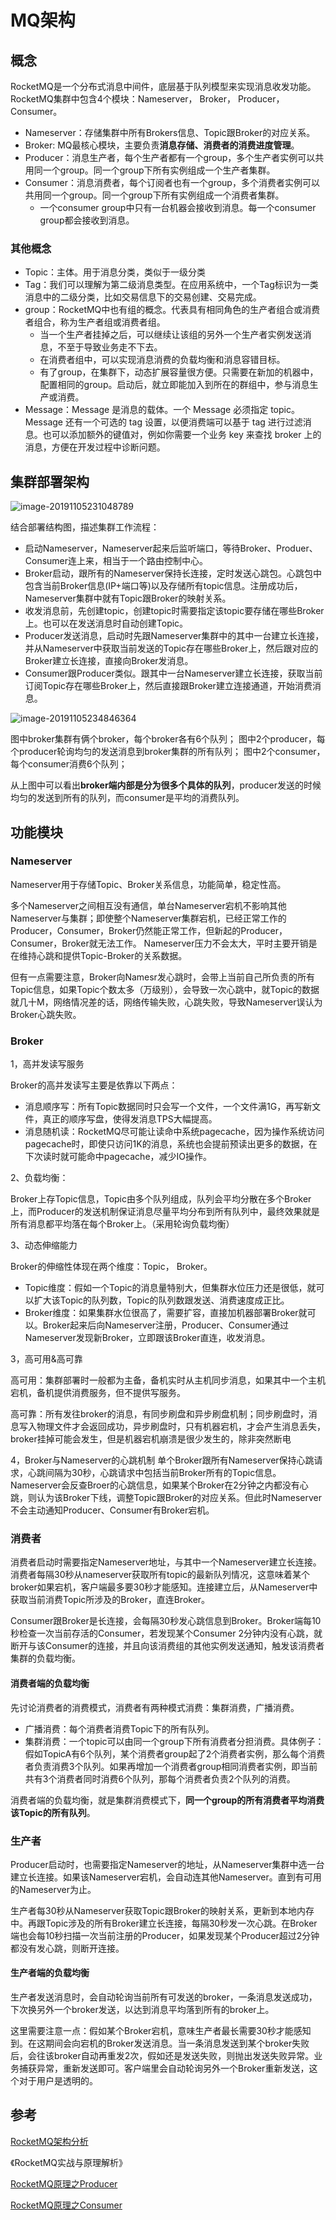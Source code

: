 # MQ架构



## 概念

RocketMQ是一个分布式消息中间件，底层基于队列模型来实现消息收发功能。RocketMQ集群中包含4个模块：Nameserver， Broker， Producer， Consumer。

- Nameserver：存储集群中所有Brokers信息、Topic跟Broker的对应关系。
- Broker: MQ最核心模块，主要负责**消息存储、消费者的消费进度管理**。
- Producer：消息生产者，每个生产者都有一个group，多个生产者实例可以共用同一个group。同一个group下所有实例组成一个生产者集群。
- Consumer：消息消费者，每个订阅者也有一个group，多个消费者实例可以共用同一个group。同一个group下所有实例组成一个消费者集群。
  - 一个consumer group中只有一台机器会接收到消息。每一个consumer group都会接收到消息。



### 其他概念

- Topic：主体。用于消息分类，类似于一级分类
- Tag：我们可以理解为第二级消息类型。在应用系统中，一个Tag标识为一类消息中的二级分类，比如交易信息下的交易创建、交易完成。
- group：RocketMQ中也有组的概念。代表具有相同角色的生产者组合或消费者组合，称为生产者组或消费者组。
  - 当一个生产者挂掉之后，可以继续让该组的另外一个生产者实例发送消息，不至于导致业务走不下去。
  - 在消费者组中，可以实现消息消费的负载均衡和消息容错目标。
  - 有了group，在集群下，动态扩展容量很方便。只需要在新加的机器中，配置相同的group。启动后，就立即能加入到所在的群组中，参与消息生产或消费。
- Message：Message 是消息的载体。一个 Message 必须指定 topic。Message 还有一个可选的 tag 设置，以便消费端可以基于 tag 进行过滤消息。也可以添加额外的键值对，例如你需要一个业务 key 来查找 broker 上的消息，方便在开发过程中诊断问题。





## 集群部署架构

![image-20191105231048789](https://tva1.sinaimg.cn/large/006y8mN6gy1g8nkg92z5sj31340naqax.jpg)

结合部署结构图，描述集群工作流程：

- 启动Nameserver，Nameserver起来后监听端口，等待Broker、Produer、Consumer连上来，相当于一个路由控制中心。
- Broker启动，跟所有的Nameserver保持长连接，定时发送心跳包。心跳包中包含当前Broker信息(IP+端口等)以及存储所有topic信息。注册成功后，Nameserver集群中就有Topic跟Broker的映射关系。
- 收发消息前，先创建topic，创建topic时需要指定该topic要存储在哪些Broker上。也可以在发送消息时自动创建Topic。
- Producer发送消息，启动时先跟Nameserver集群中的其中一台建立长连接，并从Nameserver中获取当前发送的Topic存在哪些Broker上，然后跟对应的Broker建立长连接，直接向Broker发消息。
- Consumer跟Producer类似。跟其中一台Nameserver建立长连接，获取当前订阅Topic存在哪些Broker上，然后直接跟Broker建立连接通道，开始消费消息。



![image-20191105234846364](https://tva1.sinaimg.cn/large/006y8mN6gy1g8nljpd2boj31140s8k4a.jpg)

图中broker集群有俩个broker，每个broker各有6个队列；
图中2个producer，每个producer轮询均匀的发送消息到broker集群的所有队列；
图中2个consumer，每个consumer消费6个队列；

从上图中可以看出**broker端内部是分为很多个具体的队列**，producer发送的时候均匀的发送到所有的队列，而consumer是平均的消费队列。





## 功能模块



### **Nameserver**

Nameserver用于存储Topic、Broker关系信息，功能简单，稳定性高。

多个Nameserver之间相互没有通信，单台Nameserver宕机不影响其他Nameserver与集群；即使整个Nameserver集群宕机，已经正常工作的Producer，Consumer，Broker仍然能正常工作，但新起的Producer， Consumer，Broker就无法工作。
Nameserver压力不会太大，平时主要开销是在维持心跳和提供Topic-Broker的关系数据。

但有一点需要注意，Broker向Namesr发心跳时，会带上当前自己所负责的所有Topic信息，如果Topic个数太多（万级别），会导致一次心跳中，就Topic的数据就几十M，网络情况差的话，网络传输失败，心跳失败，导致Nameserver误认为Broker心跳失败。



### Broker

1，高并发读写服务

Broker的高并发读写主要是依靠以下两点：

- 消息顺序写：所有Topic数据同时只会写一个文件，一个文件满1G，再写新文件，真正的顺序写盘，使得发消息TPS大幅提高。
- 消息随机读：RocketMQ尽可能让读命中系统pagecache，因为操作系统访问pagecache时，即使只访问1K的消息，系统也会提前预读出更多的数据，在下次读时就可能命中pagecache，减少IO操作。



2、负载均衡：

Broker上存Topic信息，Topic由多个队列组成，队列会平均分散在多个Broker上，而Producer的发送机制保证消息尽量平均分布到所有队列中，最终效果就是所有消息都平均落在每个Broker上。（采用轮询负载均衡）



3、动态伸缩能力

Broker的伸缩性体现在两个维度：Topic， Broker。

- Topic维度：假如一个Topic的消息量特别大，但集群水位压力还是很低，就可以扩大该Topic的队列数，Topic的队列数跟发送、消费速度成正比。
- Broker维度：如果集群水位很高了，需要扩容，直接加机器部署Broker就可以。Broker起来后向Nameserver注册，Producer、Consumer通过Nameserver发现新Broker，立即跟该Broker直连，收发消息。



3，高可用&高可靠

高可用：集群部署时一般都为主备，备机实时从主机同步消息，如果其中一个主机宕机，备机提供消费服务，但不提供写服务。

高可靠：所有发往broker的消息，有同步刷盘和异步刷盘机制；同步刷盘时，消息写入物理文件才会返回成功，异步刷盘时，只有机器宕机，才会产生消息丢失，broker挂掉可能会发生，但是机器宕机崩溃是很少发生的，除非突然断电



4，Broker与Nameserver的心跳机制
单个Broker跟所有Nameserver保持心跳请求，心跳间隔为30秒，心跳请求中包括当前Broker所有的Topic信息。Nameserver会反查Broer的心跳信息，如果某个Broker在2分钟之内都没有心跳，则认为该Broker下线，调整Topic跟Broker的对应关系。但此时Nameserver不会主动通知Producer、Consumer有Broker宕机。





### 消费者

消费者启动时需要指定Nameserver地址，与其中一个Nameserver建立长连接。消费者每隔30秒从nameserver获取所有topic的最新队列情况，这意味着某个broker如果宕机，客户端最多要30秒才能感知。连接建立后，从Nameserver中获取当前消费Topic所涉及的Broker，直连Broker。

Consumer跟Broker是长连接，会每隔30秒发心跳信息到Broker。Broker端每10秒检查一次当前存活的Consumer，若发现某个Consumer 2分钟内没有心跳，就断开与该Consumer的连接，并且向该消费组的其他实例发送通知，触发该消费者集群的负载均衡。



#### 消费者端的负载均衡
先讨论消费者的消费模式，消费者有两种模式消费：集群消费，广播消费。

- 广播消费：每个消费者消费Topic下的所有队列。
- 集群消费：一个topic可以由同一个group下所有消费者分担消费。具体例子：假如TopicA有6个队列，某个消费者group起了2个消费者实例，那么每个消费者负责消费3个队列。如果再增加一个消费者group相同消费者实例，即当前共有3个消费者同时消费6个队列，那每个消费者负责2个队列的消费。

消费者端的负载均衡，就是集群消费模式下，**同一个group的所有消费者平均消费该Topic的所有队列**。



### 生产者

Producer启动时，也需要指定Nameserver的地址，从Nameserver集群中选一台建立长连接。如果该Nameserver宕机，会自动连其他Nameserver。直到有可用的Nameserver为止。

生产者每30秒从Nameserver获取Topic跟Broker的映射关系，更新到本地内存中。再跟Topic涉及的所有Broker建立长连接，每隔30秒发一次心跳。在Broker端也会每10秒扫描一次当前注册的Producer，如果发现某个Producer超过2分钟都没有发心跳，则断开连接。



#### 生产者端的负载均衡

生产者发送消息时，会自动轮询当前所有可发送的broker，一条消息发送成功，下次换另外一个broker发送，以达到消息平均落到所有的broker上。

这里需要注意一点：假如某个Broker宕机，意味生产者最长需要30秒才能感知到。在这期间会向宕机的Broker发送消息。当一条消息发送到某个broker失败后，会往该broker自动再重发2次，假如还是发送失败，则抛出发送失败异常。业务捕获异常，重新发送即可。客户端里会自动轮询另外一个Broker重新发送，这个对于用户是透明的。








## 参考

[RocketMQ架构分析](https://blog.csdn.net/javahongxi/article/details/72956608)

《RocketMQ实战与原理解析》

[RocketMQ原理之Producer](https://blog.csdn.net/qq_34622600/article/details/79139105)

[RocketMQ原理之Consumer](https://blog.csdn.net/qq_34622600/article/details/79139312)

